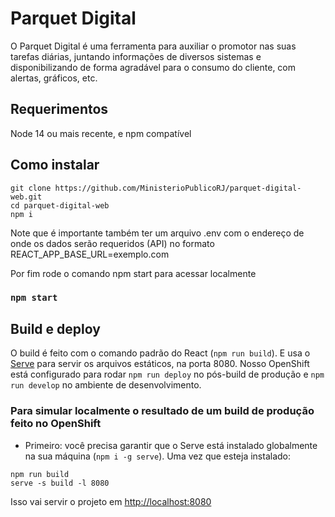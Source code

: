 # Parquet Digital

O Parquet Digital é uma ferramenta para auxiliar o promotor nas suas tarefas diárias, juntando informações de diversos sistemas e disponibilizando de forma agradável para o consumo do cliente, com alertas, gráficos, etc.

## Requerimentos

Node 14 ou mais recente, e npm compatível

## Como instalar

```
git clone https://github.com/MinisterioPublicoRJ/parquet-digital-web.git
cd parquet-digital-web
npm i
```

Note que é importante também ter um arquivo .env com o endereço de onde os dados serão requeridos (API) no formato REACT_APP_BASE_URL=exemplo.com

Por fim rode o comando npm start para acessar localmente

### `npm start`

## Build e deploy

O build é feito com o comando padrão do React (`npm run build`). E usa o [Serve](https://github.com/vercel/serve) para servir os arquivos estáticos, na porta 8080. Nosso OpenShift está configurado para rodar `npm run deploy` no pós-build de produção e `npm run develop` no ambiente de desenvolvimento.

### Para simular localmente o resultado de um build de produção feito no OpenShift

- Primeiro: você precisa garantir que o Serve está instalado globalmente na sua máquina (`npm i -g serve`). Uma vez que esteja instalado:
```
npm run build
serve -s build -l 8080
```
Isso vai servir o projeto em [http://localhost:8080](http://localhost:8080)
